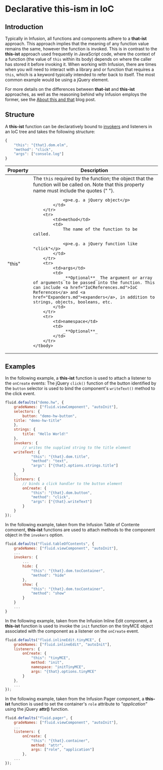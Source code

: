 # Declarative this-ism in IoC #

## Introduction ##

Typically in Infusion, all functions and components adhere to a **that-ist** approach. This approach implies that the meaning of any function value remains the same, however the function is invoked. This is in contrast to the **this-ist** approach used frequently in JavaScript code, where the context of a function (the value of `this` within its body) depends on where the caller has stored it before invoking it. When working with Infusion, there are times when you will need to interact with a library and or function that requires a `this`, which is a keyword typically intended to refer back to itself. The most common example would be using a jQuery element.

For more details on the differences between **that-ist** and **this-ist** approaches, as well as the reasoning behind why Infusion employs the former, see the [About this and that](http://fluidproject.org/blog/2008/07/21/about-this-and-that/) blog post.

## Structure ##

A **this-ist** function can be declaratively bound to [invokers](Invokers.md) and listeners in an IoC tree and takes the following structure:

```javascript
{
    "this": "{that}.dom.elm",
    "method": "click",
    "args": ["console.log"]
}
```

<table>
    <thead>
        <tr>
            <th>Property</th>
            <th>Description</th>
        </tr>
    </thead>
    <tbody>
        <tr>
            <td>"this"</td>
            <td>
                The <code>this</code> required by the function; the object that the function will be called on. Note that this property name must include the quotes (" ").

                <p>e.g. a jQuery object</p>
            </td>
        </tr>
        <tr>
            <td>method</td>
            <td>
                The name of the function to be called.

                <p>e.g. a jQuery function like "click"</p>
            </td>
        </tr>
        <tr>
            <td>args</td>
            <td>
                _**Optional**_ The argument or array of arguments to be passed into the function. This can include <a href="IoCReferences.md">IoC References</a> and <a href="Expanders.md">expanders</a>, in addition to strings, objects, booleans, etc.
            </td>
        </tr>
        <tr>
            <td>namespace</td>
            <td>
                _**Optional**_
            </td>
        </tr>
    </tbody>
</table>

## Examples ##

In the following example, a **this-ist** function is used to attach a listener to the `onCreate` events: The jQuery `click()` function of the button identified by the `button` selector is used to bind the component's `writeText()` method to the click event.

```javascript
fluid.defaults("demo.hw", {
    gradeNames: ["fluid.viewComponent", "autoInit"],
    selectors: {
        button: "demo-hw-button",
    title: "demo-hw-title"
    },
    strings: {
        title: "Hello World!"
    },
    invokers: {
        // writes the supplied string to the title element
    writeText: {
            "this": "{that}.dom.title",
            "method": "text",
            "args": ["{that}.options.strings.title"]
        }
    },
    listeners: {
        // binds a click handler to the button element
        onCreate: {
            "this": "{that}.dom.button",
            "method": "click",
            "args": ["{that}.writeText"]
        }
    }
});
```

In the following example, taken from the Infusion Table of Contente comonent, **this-ist** functions are used to attach methods to the component object in the `invokers` option.

```javascript
fluid.defaults("fluid.tableOfContents", {
    gradeNames: ["fluid.viewComponent", "autoInit"],
    ...
    invokers: {
        ...
        hide: {
            "this": "{that}.dom.tocContainer",
            "method": "hide"
        },
        show: {
            "this": "{that}.dom.tocContainer",
            "method": "show"
        }
    }
    ...
}
```

In the following example, taken from the Infusion Inline Edit component, a **this-ist** function is used to invoke the `init` function on the tinyMCE object associated with the component as a listener on the `onCreate` event.

```javascript
fluid.defaults("fluid.inlineEdit.tinyMCE", {
    gradeNames: ["fluid.inlineEdit", "autoInit"],
    listeners: {
        onCreate: {
            "this": "tinyMCE",
            method: "init",
            namespace: "initTinyMCE",
            args: "{that}.options.tinyMCE"
        } 
    },
    ...
});
```

In the following example, taken from the Infusion Pager component, a **this-ist** function is used to set the container's `role` attribute to _"application"_ using the jQuery **attr()** function.

```javascript
fluid.defaults("fluid.pager", {
    gradeNames: ["fluid.viewComponent", "autoInit"],
    ...
    listeners: {
        onCreate: {
            "this": "{that}.container",
            method: "attr",
            args: ["role", "application"] 
        },
    ...
});
```